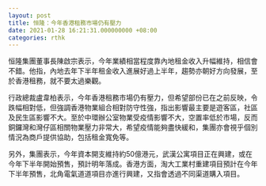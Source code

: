 ```yaml
---
layout: post
title: 恒隆：今年香港租務市場仍有壓力
date: 2021-01-28 16:21:31.000000000 +08:00
categories: rthk
---
```


恒隆集團董事長陳啟宗表示，今年業績相當程度靠內地租金收入升幅維持，相信會不錯。他指，內地去年下半年租金收入進展好過上半年，趨勢亦朝好方向發展，至於香港租務，就不要太過樂觀。

行政總裁盧韋柏表示，今年香港租務市場仍有壓力，但希望部份已在之前反映，令跌幅相對低，但強調香港物業組合相對防守性強，指出影響最主要是遊客區，社區及民生區影響不大。至於中環辦公室物業受疫情影響不大，空置率低於市場，反而銅鑼灣和灣仔區相關物業壓力非常大，希望疫情能夠盡快緩和，集團亦會視乎個別情況為商戶提供協助，包括租金寬免等。

另外，集團表示，今年資本開支維持約50億港元，武漢公寓項目正在興建，或在今年下半年開始預售，預計明年落成。香港方面，淘大工業村重建項目預計在今年下半年預售，北角電氣道道項目亦進行興建，又指會透過不同渠道購入項目。
